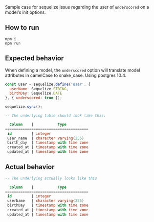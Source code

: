 Sample case for sequelize issue regarding the user of `underscored` on a model's init options.

## How to run

```
npm i
npm run
```

## Expected behavior

When defining a model, the `underscored` option will translate model attributes in camelCase to snake_case. Using postgres 10.4.

```javascript
const User = sequelize.define('user', {
  userName: Sequelize.STRING,
  birthDay: Sequelize.DATE
}, { underscored: true });

sequelize.sync();
```

```sql
-- The underlying table should look like this:

  Column    |           Type
======================================
 id         | integer
 user_name  | character varying(255)
 birth_day  | timestamp with time zone
 created_at | timestamp with time zone
 updated_at | timestamp with time zone

```

## Actual behavior
```sql
-- The underlying actually looks like this

  Column    |           Type
======================================
 id         | integer
 userName   | character varying(255)
 birthDay   | timestamp with time zone
 created_at | timestamp with time zone
 updated_at | timestamp with time zone

```